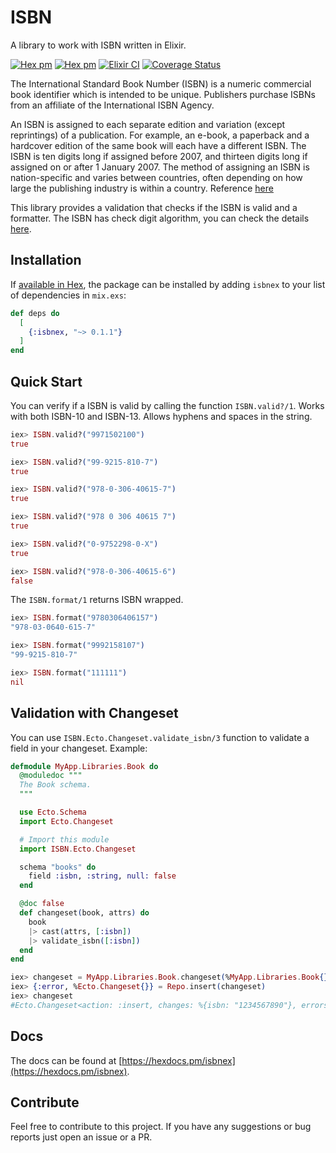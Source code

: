 # ISBN

A library to work with ISBN written in Elixir.

[![Hex pm](https://img.shields.io/hexpm/v/isbnex.svg?style=flat)](https://www.hex.pm/packages/isbnex)
[![Hex pm](https://img.shields.io/hexpm/l/isbnex)](https://github.com/renanvy/isbnex/blob/master/LICENSE)
[![Elixir CI](https://github.com/renanvy/isbnex/workflows/build/badge.svg?branch=master)](https://github.com/renanvy/isbnex/workflows/build/badge.svg?branch=master)
[![Coverage Status](https://coveralls.io/repos/github/renanvy/isbnex/badge.svg?branch=master)](https://coveralls.io/github/renanvy/isbnex?branch=master)

The International Standard Book Number (ISBN) is a numeric commercial book identifier which is intended to be unique. Publishers purchase ISBNs from an affiliate of the International ISBN Agency.

An ISBN is assigned to each separate edition and variation (except reprintings) of a publication. For example, an e-book, a paperback and a hardcover edition of the same book will each have a different ISBN. The ISBN is ten digits long if assigned before 2007, and thirteen digits long if assigned on or after 1 January 2007. The method of assigning an ISBN is nation-specific and varies between countries, often depending on how large the publishing industry is within a country. Reference [here](https://en.wikipedia.org/wiki/International_Standard_Book_Number)

This library provides a validation that checks if the ISBN is valid and a formatter.
The ISBN has check digit algorithm, you can check the details [here](https://en.wikipedia.org/wiki/International_Standard_Book_Number).

## Installation

If [available in Hex](https://hex.pm/docs/publish), the package can be installed
by adding `isbnex` to your list of dependencies in `mix.exs`:

```elixir
def deps do
  [
    {:isbnex, "~> 0.1.1"}
  ]
end
```

## Quick Start

You can verify if a ISBN is valid by calling the function `ISBN.valid?/1`. Works with both ISBN-10 and ISBN-13. Allows hyphens and spaces in the string.

```elixir
iex> ISBN.valid?("9971502100")
true

iex> ISBN.valid?("99-9215-810-7")
true

iex> ISBN.valid?("978-0-306-40615-7")
true

iex> ISBN.valid?("978 0 306 40615 7")
true

iex> ISBN.valid?("0-9752298-0-X")
true

iex> ISBN.valid?("978-0-306-40615-6")
false
```

The `ISBN.format/1` returns ISBN wrapped.

```elixir
iex> ISBN.format("9780306406157")
"978-03-0640-615-7"

iex> ISBN.format("9992158107")
"99-9215-810-7"

iex> ISBN.format("111111")
nil
```

## Validation with Changeset

You can use `ISBN.Ecto.Changeset.validate_isbn/3` function to validate a field in your changeset. Example:

```elixir
defmodule MyApp.Libraries.Book do
  @moduledoc """
  The Book schema.
  """

  use Ecto.Schema
  import Ecto.Changeset

  # Import this module
  import ISBN.Ecto.Changeset

  schema "books" do
    field :isbn, :string, null: false
  end

  @doc false
  def changeset(book, attrs) do
    book
    |> cast(attrs, [:isbn])
    |> validate_isbn([:isbn])
  end
end

iex> changeset = MyApp.Libraries.Book.changeset(%MyApp.Libraries.Book{}, %{isbn: "12345567"})
iex> {:error, %Ecto.Changeset{}} = Repo.insert(changeset)
iex> changeset
#Ecto.Changeset<action: :insert, changes: %{isbn: "1234567890"}, errors: [isbn: {"is invalid", []}], data: #MyApp.Libraries.Book<>, valid?: false>
```

## Docs

The docs can be found at [https://hexdocs.pm/isbnex](https://hexdocs.pm/isbnex).

## Contribute

Feel free to contribute to this project. If you have any suggestions or bug reports just open an issue or a PR.

